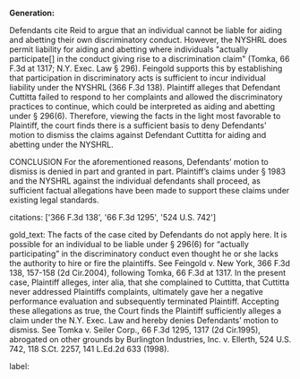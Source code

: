**Generation:**

Defendants cite Reid to argue that an individual cannot be liable for aiding and abetting their own discriminatory conduct. However, the NYSHRL does permit liability for aiding and abetting where individuals "actually participate[] in the conduct giving rise to a discrimination claim" (Tomka, 66 F.3d at 1317; N.Y. Exec. Law § 296). Feingold supports this by establishing that participation in discriminatory acts is sufficient to incur individual liability under the NYSHRL (366 F.3d 138). Plaintiff alleges that Defendant Cuttitta failed to respond to her complaints and allowed the discriminatory practices to continue, which could be interpreted as aiding and abetting under § 296(6). Therefore, viewing the facts in the light most favorable to Plaintiff, the court finds there is a sufficient basis to deny Defendants' motion to dismiss the claims against Defendant Cuttitta for aiding and abetting under the NYSHRL.

CONCLUSION
For the aforementioned reasons, Defendants’ motion to dismiss is denied in part and granted in part. Plaintiff’s claims under § 1983 and the NYSHRL against the individual defendants shall proceed, as sufficient factual allegations have been made to support these claims under existing legal standards.

citations: ['366 F.3d 138', '66 F.3d 1295', '524 U.S. 742']

gold_text: The facts of the case cited by Defendants do not apply here. It is possible for an individual to be liable under § 296(6) for “actually participating” in the discriminatory conduct even thought he or she lacks the authority to hire or fire the plaintiffs. See Feingold v. New York, 366 F.3d 138, 157-158 (2d Cir.2004), following Tomka, 66 F.3d at 1317. In the present case, Plaintiff alleges, inter alia, that she complained to Cuttitta, that Cuttitta never addressed Plaintiffs complaints, ultimately gave her a negative performance evaluation and subsequently terminated Plaintiff. Accepting these allegations as true, the Court finds the Plaintiff sufficiently alleges a claim under the N.Y. Exec. Law and hereby denies Defendants’ motion to dismiss. See Tomka v. Seiler Corp., 66 F.3d 1295, 1317 (2d Cir.1995), abrogated on other grounds by Burlington Industries, Inc. v. Ellerth, 524 U.S. 742, 118 S.Ct. 2257, 141 L.Ed.2d 633 (1998).

label: 